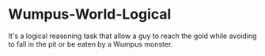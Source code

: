 # Wumpus-World-Logical
It's a logical reasoning task that allow a guy to reach the gold while avoiding to fall in the pit or be eaten by a Wumpus monster.
